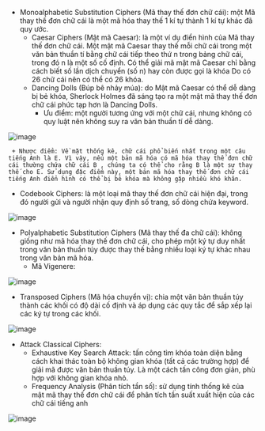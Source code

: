 - Monoalphabetic Substitution Ciphers (Mã thay thế đơn chữ cái): một Mã thay thế đơn chữ cái là một mã hóa thay thế 1 kí tự thành 1 kí tự khác đã quy ước.
  + Caesar Ciphers (Mật mã Caesar): là một ví dụ điển hình của Mã thay thế đơn chữ cái. Một mật mã Caesar thay thế mỗi chữ cái trong một văn bản thuần tí bằng chữ cái tiếp theo thứ n trong bảng chữ cái, trong đó n là một số cố định. Có thể giải mã mật mã Caesar chỉ bằng cách biết số lần dịch chuyển (số n) hay còn được gọi là khóa
Do có 26 chữ cái nên có thể có 26 khóa.
  + Dancing Dolls (Búp bê nhảy múa): do Mật mã Caesar có thể dễ dàng bị bẻ khóa, Sherlock Holmes đã sáng tạo ra một mật mã thay thế đơn chữ cái phức tạp hơn là Dancing Dolls.
     + Ưu điểm: một người tương ứng với một chữ cái, nhưng không có quy luật nên không suy ra văn bản thuần tí dễ dàng.

![image](https://github.com/user-attachments/assets/51caf800-eaa7-401c-b4a7-4a516ba8a218)

     + Nhược điểm: Về mặt thống kê, chữ cái phổ biến nhất trong một câu tiếng Anh là E. Vì vậy, nếu một bản mã hóa có mã hóa thay thế đơn chữ cái thường chứa chữ cái B , chúng ta có thể cho rằng B là một sự thay thế cho E. Sử dụng đặc điểm này, một bản mã hóa thay thế đơn chữ cái tiếng Anh điển hình có thể bị bẻ khóa mà không gặp nhiều khó khăn.
  + Codebook Ciphers: là một loại mã thay thế đơn chữ cái hiện đại, trong đó người gửi và người nhận quy định số trang, số dòng chứa keyword.

![image](https://github.com/user-attachments/assets/2d350d92-67aa-4c23-8c6e-a33635390528)

- Polyalphabetic Substitution Ciphers (Mã thay thế đa chữ cái): không giống như mã hóa thay thế đơn chữ cái, cho phép một ký tự duy nhất trong văn bản thuần túy được thay thế bằng nhiều loại ký tự khác nhau trong văn bản mã hóa. 
  + Mã Vigenere:
    
![image](https://github.com/user-attachments/assets/fcdd0b73-0693-48fe-a06d-325aa098344e)

- Transposed Ciphers (Mã hóa chuyển vị): chia một văn bản thuần túy thành các khối có độ dài cố định và áp dụng các quy tắc để sắp xếp lại các ký tự trong các khối.

![image](https://github.com/user-attachments/assets/ae1dd58c-2239-437b-8abd-85162054569d)

- Attack Classical Ciphers: 
  + Exhaustive Key Search Attack: tấn công tìm khóa toàn diện bằng cách khai thác toàn bộ không gian khóa (tất cả các trường hợp) để giải mã được văn bản thuần túy. Là một cách tấn công đơn giản, phù hợp với không gian khóa nhỏ.
  + Frequency Analysis (Phân tích tần số): sử dụng tính thống kê của mật mã thay thế đơn chữ cái để phân tích tần suất xuất hiện của các chữ cái tiếng anh

![image](https://github.com/user-attachments/assets/e3b2f8a7-eda6-4072-8d3a-6dfc4c9bb29a)







